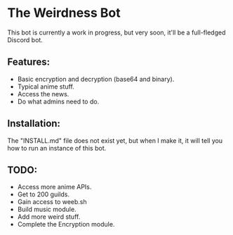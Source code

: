 # The Weirdness Bot

This bot is currently a work in progress, but very soon, it'll be a full-fledged Discord bot.

## Features:

* Basic encryption and decryption (base64 and binary).
* Typical anime stuff.
* Access the news.
* Do what admins need to do.

## Installation:

The "INSTALL.md" file does not exist yet, but when I make it, it will tell you how to run an instance of this bot.

## TODO:

* Access more anime APIs.
* Get to 200 guilds.
* Gain access to weeb.sh
* Build music module.
* Add more weird stuff.
* Complete the Encryption module.
